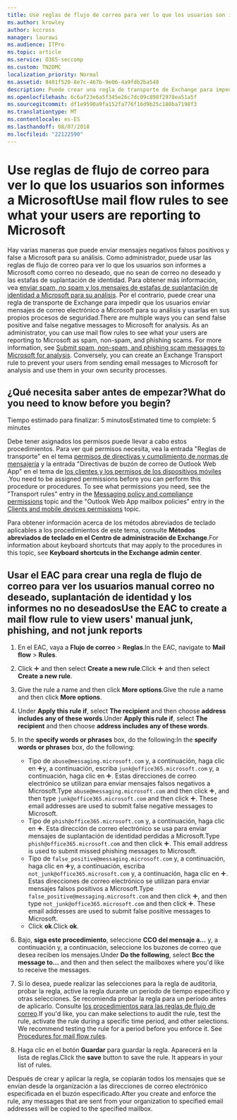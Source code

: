```yaml
---
title: Use reglas de flujo de correo para ver lo que los usuarios son informes a Microsoft
ms.author: krowley
author: kccross
manager: laurawi
ms.audience: ITPro
ms.topic: article
ms.service: O365-seccomp
ms.custom: TN2DMC
localization_priority: Normal
ms.assetid: 8401f520-8e7c-467b-9e06-4a9fdb2ba548
description: Puede crear una regla de transporte de Exchange para impedir que los usuarios enviar mensajes de correo electrónico a Microsoft para su análisis y usarlas en sus propios procesos de seguridad
ms.openlocfilehash: 6c6af23e6a5f345e26c7dc09c898f2978ea51a5f
ms.sourcegitcommit: df1e9590a9fa152fa776f16d9b25c180ba7198f3
ms.translationtype: MT
ms.contentlocale: es-ES
ms.lasthandoff: 08/07/2018
ms.locfileid: "22122590"
---
```

# <a name="use-mail-flow-rules-to-see-what-your-users-are-reporting-to-microsoft"></a><span data-ttu-id="e57f4-103">Use reglas de flujo de correo para ver lo que los usuarios son informes a Microsoft</span><span class="sxs-lookup"><span data-stu-id="e57f4-103">Use mail flow rules to see what your users are reporting to Microsoft</span></span>

<span data-ttu-id="e57f4-p101">Hay varias maneras que puede enviar mensajes negativos falsos positivos y false a Microsoft para su análisis. Como administrador, puede usar las reglas de flujo de correo para ver lo que los usuarios son informes a Microsoft como correo no deseado, que no sean de correo no deseado y las estafas de suplantación de identidad. Para obtener más información, vea [enviar spam, no spam y los mensajes de estafas de suplantación de identidad a Microsoft para su análisis](submit-spam-non-spam-and-phishing-scam-messages-to-microsoft-for-analysis.md). Por el contrario, puede crear una regla de transporte de Exchange para impedir que los usuarios enviar mensajes de correo electrónico a Microsoft para su análisis y usarlas en sus propios procesos de seguridad.</span><span class="sxs-lookup"><span data-stu-id="e57f4-p101">There are multiple ways you can send false positive and false negative messages to Microsoft for analysis. As an administrator, you can use mail flow rules to see what your users are reporting to Microsoft as spam, non-spam, and phishing scams. For more information, see [Submit spam, non-spam, and phishing scam messages to Microsoft for analysis](submit-spam-non-spam-and-phishing-scam-messages-to-microsoft-for-analysis.md). Conversely, you can create an Exchange Transport rule to prevent your users from sending email messages to Microsoft for analysis and use them in your own security processes.</span></span>
  
## <a name="what-do-you-need-to-know-before-you-begin"></a><span data-ttu-id="e57f4-108">¿Qué necesita saber antes de empezar?</span><span class="sxs-lookup"><span data-stu-id="e57f4-108">What do you need to know before you begin?</span></span>

<span data-ttu-id="e57f4-109">Tiempo estimado para finalizar: 5 minutos</span><span class="sxs-lookup"><span data-stu-id="e57f4-109">Estimated time to complete: 5 minutes</span></span>
  
<span data-ttu-id="e57f4-p102">Debe tener asignados los permisos puede llevar a cabo estos procedimientos. Para ver qué permisos necesita, vea la entrada "Reglas de transporte" en el tema [permisos de directivas y cumplimiento de normas de mensajería](http://technet.microsoft.com/library/ec4d3b9f-b85a-4cb9-95f5-6fc149c3899b.aspx) y la entrada "Directivas de buzón de correo de Outlook Web App" en el tema de [los clientes y los permisos de los dispositivos móviles](http://technet.microsoft.com/library/57eca42a-5a7f-4c65-89f0-7a84f2dbea19.aspx) .</span><span class="sxs-lookup"><span data-stu-id="e57f4-p102">You need to be assigned permissions before you can perform this procedure or procedures. To see what permissions you need, see the "Transport rules" entry in the [Messaging policy and compliance permissions](http://technet.microsoft.com/library/ec4d3b9f-b85a-4cb9-95f5-6fc149c3899b.aspx) topic and the "Outlook Web App mailbox policies" entry in the [Clients and mobile devices permissions](http://technet.microsoft.com/library/57eca42a-5a7f-4c65-89f0-7a84f2dbea19.aspx) topic.</span></span> 
  
<span data-ttu-id="e57f4-112">Para obtener información acerca de los métodos abreviados de teclado aplicables a los procedimientos de este tema, consulte **Métodos abreviados de teclado en el Centro de administración de Exchange**.</span><span class="sxs-lookup"><span data-stu-id="e57f4-112">For information about keyboard shortcuts that may apply to the procedures in this topic, see **Keyboard shortcuts in the Exchange admin center**.</span></span>
  
## <a name="use-the-eac-to-create-a-mail-flow-rule-to-view-users-manual-junk-phishing-and-not-junk-reports"></a><span data-ttu-id="e57f4-113">Usar el EAC para crear una regla de flujo de correo para ver los usuarios manual correo no deseado, suplantación de identidad y los informes no no deseados</span><span class="sxs-lookup"><span data-stu-id="e57f4-113">Use the EAC to create a mail flow rule to view users' manual junk, phishing, and not junk reports</span></span>

1. <span data-ttu-id="e57f4-114">En el EAC, vaya a **Flujo de correo** \> **Reglas**.</span><span class="sxs-lookup"><span data-stu-id="e57f4-114">In the EAC, navigate to **Mail flow** \> **Rules**.</span></span>
    
2. <span data-ttu-id="e57f4-115">Click ![Agregar icono](media/ITPro-EAC-AddIcon.png) and then select **Create a new rule**.</span><span class="sxs-lookup"><span data-stu-id="e57f4-115">Click ![Add Icon](media/ITPro-EAC-AddIcon.png) and then select **Create a new rule**.</span></span>
    
3. <span data-ttu-id="e57f4-116">Give the rule a name and then click **More options**.</span><span class="sxs-lookup"><span data-stu-id="e57f4-116">Give the rule a name and then click **More options**.</span></span>
    
4. <span data-ttu-id="e57f4-117">Under **Apply this rule if**, select **The recipient** and then choose **address includes any of these words**.</span><span class="sxs-lookup"><span data-stu-id="e57f4-117">Under **Apply this rule if**, select **The recipient** and then choose **address includes any of these words**.</span></span>
    
5. <span data-ttu-id="e57f4-118">In the **specify words or phrases** box, do the following:</span><span class="sxs-lookup"><span data-stu-id="e57f4-118">In the **specify words or phrases** box, do the following:</span></span> 
    - <span data-ttu-id="e57f4-p103">Tipo de `abuse@messaging.microsoft.com` y, a continuación, haga clic en ![icono Agregar](media/ITPro-EAC-AddIcon.png)y, a continuación, escriba `junk@office365.microsoft.com` y, a continuación, haga clic en ![icono Agregar](media/ITPro-EAC-AddIcon.png). Estas direcciones de correo electrónico se utilizan para enviar mensajes falsos negativos a Microsoft.</span><span class="sxs-lookup"><span data-stu-id="e57f4-p103">Type `abuse@messaging.microsoft.com` and then click ![Add Icon](media/ITPro-EAC-AddIcon.png), and then type `junk@office365.microsoft.com` and then click ![Add Icon](media/ITPro-EAC-AddIcon.png). These email addresses are used to submit false negative messages to Microsoft.</span></span>
    - <span data-ttu-id="e57f4-p104">Tipo de `phish@office365.microsoft.com` y, a continuación, haga clic en ![icono Agregar](media/ITPro-EAC-AddIcon.png). Esta dirección de correo electrónico se usa para enviar mensajes de suplantación de identidad perdidas a Microsoft.</span><span class="sxs-lookup"><span data-stu-id="e57f4-p104">Type `phish@office365.microsoft.com` and then click ![Add Icon](media/ITPro-EAC-AddIcon.png). This email address is used to submit missed phishing messages to Microsoft.</span></span>
    - <span data-ttu-id="e57f4-p105">Tipo de `false_positive@messaging.microsoft.com` y, a continuación, haga clic en ![icono Agregar](media/ITPro-EAC-AddIcon.png)y, a continuación, escriba `not_junk@office365.microsoft.com` y, a continuación, haga clic en ![icono Agregar](media/ITPro-EAC-AddIcon.png). Estas direcciones de correo electrónico se utilizan para enviar mensajes falsos positivos a Microsoft.</span><span class="sxs-lookup"><span data-stu-id="e57f4-p105">Type `false_positive@messaging.microsoft.com` and then click ![Add Icon](media/ITPro-EAC-AddIcon.png), and then type `not_junk@office365.microsoft.com` and then click ![Add Icon](media/ITPro-EAC-AddIcon.png). These email addresses are used to submit false positive messages to Microsoft.</span></span>
    - <span data-ttu-id="e57f4-125">Click **ok**.</span><span class="sxs-lookup"><span data-stu-id="e57f4-125">Click **ok**.</span></span>
    
6. <span data-ttu-id="e57f4-126">Bajo, **siga este procedimiento**, seleccione **CCO del mensaje a...** y, a continuación y, a continuación, seleccione los buzones de correo que desea reciben los mensajes.</span><span class="sxs-lookup"><span data-stu-id="e57f4-126">Under **Do the following**, select **Bcc the message to...** and then and then select the mailboxes where you'd like to receive the messages.</span></span> 
    
7. <span data-ttu-id="e57f4-p106">Si lo desea, puede realizar las selecciones para la regla de auditoría, probar la regla, active la regla durante un período de tiempo específico y otras selecciones. Se recomienda probar la regla para un período antes de aplicarlo. Consulte [los procedimientos para las reglas de flujo de correo](https://docs.microsoft.com/Exchange/policy-and-compliance/mail-flow-rules/mail-flow-rule-procedures).</span><span class="sxs-lookup"><span data-stu-id="e57f4-p106">If you'd like, you can make selections to audit the rule, test the rule, activate the rule during a specific time period, and other selections. We recommend testing the rule for a period before you enforce it. See [Procedures for mail flow rules](https://docs.microsoft.com/Exchange/policy-and-compliance/mail-flow-rules/mail-flow-rule-procedures).</span></span> 
    
8. <span data-ttu-id="e57f4-p107">Haga clic en el botón **Guardar** para guardar la regla. Aparecerá en la lista de reglas.</span><span class="sxs-lookup"><span data-stu-id="e57f4-p107">Click the **save** button to save the rule. It appears in your list of rules.</span></span> 
    
<span data-ttu-id="e57f4-132">Después de crear y aplicar la regla, se copiarán todos los mensajes que se envían desde la organización a las direcciones de correo electrónico especificada en el buzón especificado.</span><span class="sxs-lookup"><span data-stu-id="e57f4-132">After you create and enforce the rule, any messages that are sent from your organization to specified email addresses will be copied to the specified mailbox.</span></span>
  

